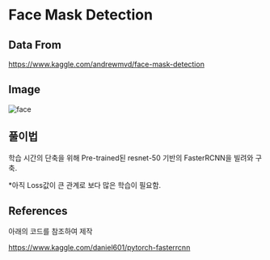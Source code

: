# Face Mask Detection

## Data From
https://www.kaggle.com/andrewmvd/face-mask-detection

## Image
![face](https://user-images.githubusercontent.com/51351974/111939133-cb354100-8b0e-11eb-86b9-5a28c59202db.JPG)


## 풀이법
학습 시간의 단축을 위해 Pre-trained된 resnet-50 기반의 FasterRCNN을 빌려와 구축.

*아직 Loss값이 큰 관계로 보다 많은 학습이 필요함.

## References
아래의 코드를 참조하여 제작

https://www.kaggle.com/daniel601/pytorch-fasterrcnn
